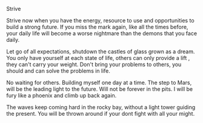 Strive 

Strive now when you have the energy,  resource to use and opportunities to build a strong future. 
If you miss the mark again, like all the times before, your daily life will become a worse nightmare than the demons that you face daily.

Let go of all expectations,  shutdown the castles of glass grown as a dream. You only have yourself at each state of life,  others can only provide a lift , they can't carry your weight.  Don't bring your problems to others,  you should and can solve the problems in life.  

No waiting for others. 
Building myself one day at a time.  The step to Mars,  will  be the leading light to the future.
Will not be forever in the pits. I will be fury like a phoenix and climb up back again.

The waves keep coming hard in the rocky bay, without a light tower guiding the present. You will be thrown around if your dont fight with all your might. 